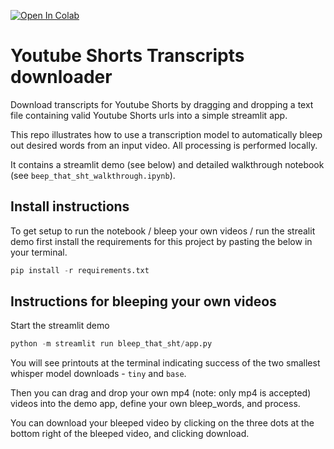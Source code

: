 <a href="https://colab.research.google.com/github/jermwatt/youtube_transcript_downloader/blob/main/transcript_downloader_walkthrough.ipynb" target="_parent"><img src="https://colab.research.google.com/assets/colab-badge.svg" alt="Open In Colab"/></a>

# Youtube Shorts Transcripts downloader

Download transcripts for Youtube Shorts by dragging and dropping a text file containing valid Youtube Shorts urls into a simple streamlit app.

This repo illustrates how to use a transcription model to automatically bleep out desired words from an input video.  All processing is performed locally.

It contains a streamlit demo (see below) and detailed walkthrough notebook (see `beep_that_sht_walkthrough.ipynb`).

## Install instructions

To get setup to run the notebook / bleep your own videos / run the strealit demo first install the requirements for this project by pasting the below in your terminal.

```python
pip install -r requirements.txt
```


## Instructions for bleeping your own videos

Start the streamlit demo

```python
python -m streamlit run bleep_that_sht/app.py
```

You will see printouts at the terminal indicating success of the two smallest whisper model downloads - `tiny` and `base`.

Then you can drag and drop your own mp4 (note: only mp4 is accepted) videos into the demo app, define your own bleep_words, and process.

You can download your bleeped video by clicking on the three dots at the bottom right of the bleeped video, and clicking download.